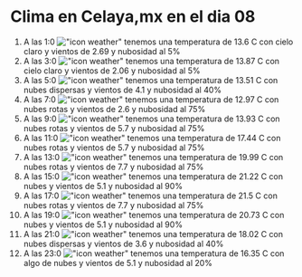 # Clima en Celaya,mx en el dia 08

1. A las 1:0 !["icon weather"](http://openweathermap.org/img/w/01n.png) tenemos una temperatura de 13.6 C con cielo claro y  vientos de 2.69 y nubosidad al 5%
1. A las 3:0 !["icon weather"](http://openweathermap.org/img/w/01n.png) tenemos una temperatura de 13.87 C con cielo claro y  vientos de 2.06 y nubosidad al 5%
1. A las 5:0 !["icon weather"](http://openweathermap.org/img/w/03n.png) tenemos una temperatura de 13.51 C con nubes dispersas y  vientos de 4.1 y nubosidad al 40%
1. A las 7:0 !["icon weather"](http://openweathermap.org/img/w/04n.png) tenemos una temperatura de 12.97 C con nubes rotas y  vientos de 2.6 y nubosidad al 75%
1. A las 9:0 !["icon weather"](http://openweathermap.org/img/w/04d.png) tenemos una temperatura de 13.93 C con nubes rotas y  vientos de 5.7 y nubosidad al 75%
1. A las 11:0 !["icon weather"](http://openweathermap.org/img/w/04d.png) tenemos una temperatura de 17.44 C con nubes rotas y  vientos de 5.7 y nubosidad al 75%
1. A las 13:0 !["icon weather"](http://openweathermap.org/img/w/04d.png) tenemos una temperatura de 19.99 C con nubes rotas y  vientos de 7.7 y nubosidad al 75%
1. A las 15:0 !["icon weather"](http://openweathermap.org/img/w/04d.png) tenemos una temperatura de 21.22 C con nubes y  vientos de 5.1 y nubosidad al 90%
1. A las 17:0 !["icon weather"](http://openweathermap.org/img/w/04d.png) tenemos una temperatura de 21.5 C con nubes rotas y  vientos de 7.7 y nubosidad al 75%
1. A las 19:0 !["icon weather"](http://openweathermap.org/img/w/04n.png) tenemos una temperatura de 20.73 C con nubes y  vientos de 5.1 y nubosidad al 90%
1. A las 21:0 !["icon weather"](http://openweathermap.org/img/w/03n.png) tenemos una temperatura de 18.02 C con nubes dispersas y  vientos de 3.6 y nubosidad al 40%
1. A las 23:0 !["icon weather"](http://openweathermap.org/img/w/02n.png) tenemos una temperatura de 16.35 C con algo de nubes y  vientos de 5.1 y nubosidad al 20%
